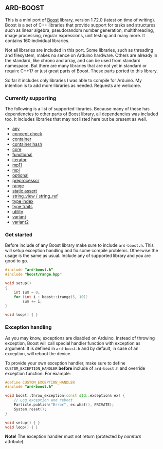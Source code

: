 ## ARD-BOOST

This is a mini port of [Boost](https://www.boost.org) library, version 1.72.0 (latest on time of writing). Boost is a set of C++ libraries that provide support for tasks and structures such as linear algebra, pseudorandom number generation, multithreading, image processing, regular expressions, unit testing and many more. It contains 160 individual libraries.

Not all libraries are included in this port. Some libraries, such as threading and filesystem, makes no sence on Arduino hardware. Others are already in the standard, like chrono and array, and can be used from standard namespace. But there are many libraries that are not yet in standard or require C++17 or just great parts of Boost. These parts ported to this library.

So far it includes only libraries I was able to compile for Arduino. My intention is to add more libraries as needed. Requests are welcome.

### Currently supporting

The following is a list of supported libraries. Because many of these has dependencies to other parts of Boost library, all dependencies was included too. It includes libraries that may not listed here but be present as well.

* [any](https://www.boost.org/doc/libs/1_72_0/libs/any/)
* [concept check](https://www.boost.org/doc/libs/1_72_0/libs/concept_check/)
* [container](https://www.boost.org/doc/libs/1_72_0/libs/container/)
* [container hash](https://www.boost.org/doc/libs/1_72_0/libs/container_hash/)
* [core](https://www.boost.org/doc/libs/1_72_0/libs/core/)
* [functional](https://www.boost.org/doc/libs/1_72_0/libs/functional/)
* [iterator](https://www.boost.org/doc/libs/1_72_0/libs/iterator/)
* [mp11](https://www.boost.org/doc/libs/1_72_0/libs/mp11/)
* [mpl](https://www.boost.org/doc/libs/1_72_0/libs/mpl/)
* [optional](https://www.boost.org/doc/libs/1_72_0/libs/optional/)
* [preprocessor](https://www.boost.org/doc/libs/1_72_0/libs/preprocessor/)
* [range](https://www.boost.org/doc/libs/1_72_0/libs/range/)
* [static assert](https://www.boost.org/doc/libs/1_72_0/libs/static_assert/)
* [string_view / string_ref](https://www.boost.org/doc/libs/1_72_0/libs/utility/doc/html/string_ref.html)
* [type index](https://www.boost.org/doc/libs/1_72_0/libs/type_index/)
* [type traits](https://www.boost.org/doc/libs/1_72_0/libs/type_traits/)
* [utility](https://www.boost.org/doc/libs/1_72_0/libs/utility/utility.htm)
* [variant](https://www.boost.org/doc/libs/1_72_0/libs/variant/)
* [variant2](https://www.boost.org/doc/libs/1_72_0/libs/variant2/)

### Get started

Before include of any Boost library make sure to include `ard-boost.h`. This will setup exception handling and fix some compile problems. Otherwise the usage is the same as usual. Include any of supported library and you are good to go.

```cpp
#include "ard-boost.h"
#include "boost/range.hpp"

void setup()
{
    int sum = 0;
    for (int i : boost::irange(5, 10))
        sum += i;
}

void loop() { }
```

### Exception handling

As you may know, exceptions are disabled on Arduino. Instead of throwing exception, Boost will call special handler function with exception as argument. It is defined in `ard-boost.h` and by default, in case of an exception, will reboot the device.

To provide your own exception handler, make sure to define `CUSTOM_EXCEPTION_HANDLER` **before** include of `ard-boost.h` and override exception function. For example:

```cpp
#define CUSTOM_EXCEPTION_HANDLER
#include "ard-boost.h"

void boost::throw_exception(const std::exception& ex) {
    // Log exception and reboot
    Particle.publish("Error", ex.what(), PRIVATE);
    System.reset();
}

void setup() { }
void loop() { }
```

**Note!** The exception handler must not return (protected by *noreturn* attribute).
